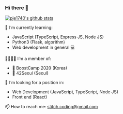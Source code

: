 ### Hi there 👋

[![pje1740's github stats](https://github-readme-stats.vercel.app/api?username=pje1740)](https://github.com/anuraghazra/github-readme-stats)

🌱 I’m currently learning:
- JavaScript (TypeScript, Express JS, Node JS)
- Python3 (Flask, algorithm)
- Web development in general 💻

👨‍👩‍👦‍👦 I’m a member of:
- 🤟 BoostCamp 2020 (Korea)
- 🤟 42Seoul (Seoul)

🤔 I’m looking for a position in:
- Web Development (JavaScript, TypeScript, Node JS)
- Front end (React)

📫 How to reach me:
stitch.coding@gmail.com
